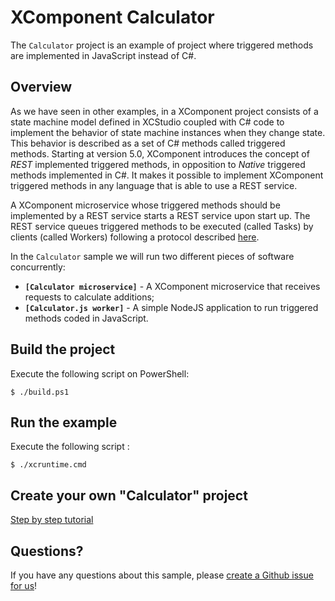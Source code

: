 # XComponent Calculator

The `Calculator` project is an example of project where triggered methods are implemented in JavaScript instead of C#.

## Overview

As we have seen in other examples, in a XComponent project consists of a state machine model defined in XCStudio coupled with C# code to implement the behavior of state machine instances when they change state. This behavior is described as a set of C# methods called triggered methods. Starting at version 5.0, XComponent introduces the concept of *REST* implemented triggered methods, in opposition to *Native* triggered methods implemented in C#. It makes it possible to implement XComponent triggered methods in any language that is able to use a REST service.

A XComponent microservice whose triggered methods should be implemented by a REST service starts a REST service upon start up. The REST service queues triggered methods to be executed (called Tasks) by clients (called Workers) following a protocol described [here](https://github.com/xcomponent/XComponent.Functions).

In the `Calculator` sample we will run two different pieces of software concurrently:
* **`[Calculator microservice]`** - A XComponent microservice that receives requests to calculate additions;
* **`[Calculator.js worker]`** - A simple NodeJS application to run triggered methods coded in JavaScript.

## Build the project

Execute the following script on PowerShell:
```
$ ./build.ps1
```

## Run the example

Execute the following script :
```
$ ./xcruntime.cmd
```

## Create your own "Calculator" project

[ Step by step tutorial ](documentation/README.md)

## Questions?

If you have any questions about this sample, please [create a Github issue for us](https://github.com/xcomponent/xcomponent/issues)!
